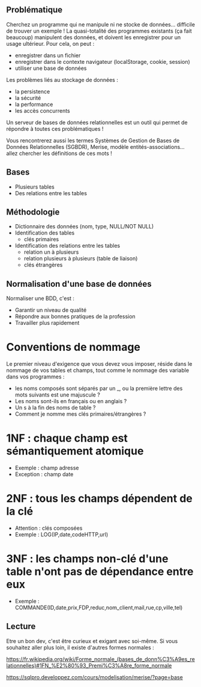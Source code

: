 ## Problématique

Cherchez un programme qui ne manipule ni ne stocke de données... difficile de trouver un exemple ! La quasi-totalité des programmes existants (ça fait beaucoup) manipulent des données, et doivent les enregistrer pour un usage ultérieur. Pour cela, on peut :
 - enregistrer dans un fichier
 - enregistrer dans le contexte navigateur (localStorage, cookie, session)
 - utiliser une base de données

Les problèmes liés au stockage de données :
 - la persistence
 - la sécurité
 - la performance
 - les accès concurrents

Un serveur de bases de données relationnelles est un outil qui permet de répondre à toutes ces problématiques !

Vous rencontrerez aussi les termes Systèmes de Gestion de Bases de Données Relationnelles (SGBDR), Merise, modèle entités-associations... allez chercher les définitions de ces mots !


## Bases

 - Plusieurs tables
 - Des relations entre les tables


## Méthodologie

 - Dictionnaire des données (nom, type, NULL/NOT NULL)
 - Identification des tables
   - clés primaires
 - Identification des relations entre les tables
   - relation un à plusieurs
   - relation plusieurs à plusieurs (table de liaison)
   - clés étrangères


## Normalisation d'une base de données

Normaliser une BDD, c'est :
 - Garantir un niveau de qualité
 - Répondre aux bonnes pratiques de la profession
 - Travailler plus rapidement


# Conventions de nommage

Le premier niveau d'exigence que vous devez vous imposer, réside dans le nommage de vos tables et champs, tout comme le nommage des variable dans vos programmes :

 - les noms composés sont séparés par un _, ou la première lettre des mots suivants est une majuscule ?
 - Les noms sont-ils en français ou en anglais ?
 - Un s à la fin des noms de table ?
 - Comment je nomme mes clés primaires/étrangères ?


# 1NF : chaque champ est sémantiquement atomique

 - Exemple : champ adresse
 - Exception : champ date


# 2NF : tous les champs dépendent de la clé

 - Attention : clés composées
 - Exemple : LOG(IP,date,codeHTTP,url)


# 3NF : les champs non-clé d'une table n'ont pas de dépendance entre eux

 - Exemple : COMMANDE(ID,date,prix,FDP,reduc,nom_client,mail,rue,cp,ville,tel)


## Lecture

Etre un bon dev, c'est être curieux et exigant avec soi-même.
Si vous souhaitez aller plus loin, il existe d'autres formes normales :

https://fr.wikipedia.org/wiki/Forme_normale_(bases_de_donn%C3%A9es_relationnelles)#1FN_%E2%80%93_Premi%C3%A8re_forme_normale

https://sqlpro.developpez.com/cours/modelisation/merise/?page=base


